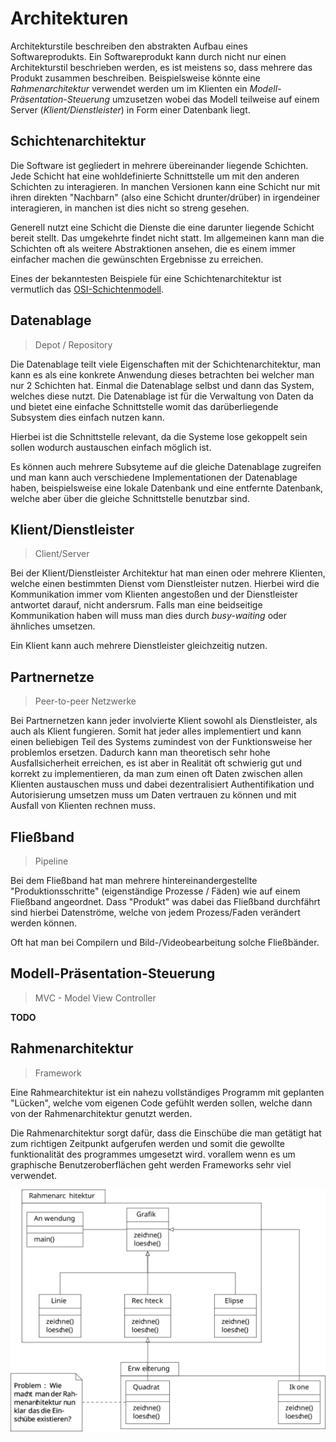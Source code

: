 # Architekturen

Architekturstile beschreiben den abstrakten Aufbau eines Softwareprodukts. Ein Softwareprodukt
kann durch nicht nur einen Architekturstil beschrieben werden, es ist meistens so, dass mehrere
das Produkt zusammen beschreiben. Beispielsweise könnte eine *Rahmenarchitektur* verwendet werden
um im Klienten ein *Modell-Präsentation-Steuerung* umzusetzen wobei das Modell teilweise auf einem
Server (*Klient/Dienstleister*) in Form einer Datenbank liegt.

## Schichtenarchitektur

Die Software ist gegliedert in mehrere übereinander liegende Schichten. Jede Schicht hat eine
wohldefinierte Schnittstelle um mit den anderen Schichten zu interagieren. In manchen Versionen
kann eine Schicht nur mit ihren direkten "Nachbarn" (also eine Schicht drunter/drüber) in irgendeiner
interagieren, in manchen ist dies nicht so streng gesehen.

Generell nutzt eine Schicht die Dienste die eine darunter liegende Schicht bereit stellt. Das umgekehrte
findet nicht statt. Im allgemeinen kann man die Schichten oft als weitere Abstraktionen ansehen, die es
einem immer einfacher machen die gewünschten Ergebnisse zu erreichen.

Eines der bekanntesten Beispiele für eine Schichtenarchitektur ist vermutlich das [OSI-Schichtenmodell](/netzwerke/osi_schichtenmodell).

## Datenablage

> Depot / Repository

Die Datenablage teilt viele Eigenschaften mit der Schichtenarchitektur, man kann es als eine konkrete Anwendung dieses
betrachten bei welcher man nur 2 Schichten hat. Einmal die Datenablage selbst und dann das System, welches diese nutzt.
Die Datenablage ist für die Verwaltung von Daten da und bietet eine einfache Schnittstelle womit das darüberliegende
Subsystem dies einfach nutzen kann.

Hierbei ist die Schnittstelle relevant, da die Systeme lose gekoppelt sein sollen wodurch austauschen einfach möglich ist.

Es können auch mehrere Subsyteme auf die gleiche Datenablage zugreifen und man kann auch verschiedene Implementationen
der Datenablage haben, beispielsweise eine lokale Datenbank und eine entfernte Datenbank, welche aber über die gleiche
Schnittstelle benutzbar sind.

## Klient/Dienstleister

> Client/Server

Bei der Klient/Dienstleister Architektur hat man einen oder mehrere Klienten, welche einen bestimmten Dienst
vom Dienstleister nutzen. Hierbei wird die Kommunikation immer vom Klienten angestoßen und der Dienstleister
antwortet darauf, nicht andersrum. Falls man eine beidseitige Kommunikation haben will muss man dies durch
*busy-waiting* oder ähnliches umsetzen.

Ein Klient kann auch mehrere Dienstleister gleichzeitig nutzen.

## Partnernetze

> Peer-to-peer Netzwerke

Bei Partnernetzen kann jeder involvierte Klient sowohl als Dienstleister, als auch als Klient fungieren. Somit
hat jeder alles implementiert und kann einen beliebigen Teil des Systems zumindest von der Funktionsweise her
problemlos ersetzen. Dadurch kann man theoretisch sehr hohe Ausfallsicherheit erreichen, es ist aber in Realität
oft schwierig gut und korrekt zu implementieren, da man zum einen oft Daten zwischen allen Klienten austauschen
muss und dabei dezentralisiert Authentifikation und Autorisierung umsetzen muss um Daten vertrauen zu können und
mit Ausfall von Klienten rechnen muss.

## Fließband

> Pipeline

Bei dem Fließband hat man mehrere hintereinandergestellte "Produktionsschritte" (eigenständige Prozesse / Fäden) wie
auf einem Fließband angeordnet. Dass "Produkt" was dabei das Fließband durchfährt sind hierbei Datenströme, welche
von jedem Prozess/Faden verändert werden können.

Oft hat man bei Compilern und Bild-/Videobearbeitung solche Fließbänder.

## Modell-Präsentation-Steuerung

> MVC - Model View Controller

**TODO**

## Rahmenarchitektur

> Framework

Eine Rahmearchitektur ist ein nahezu vollständiges Programm mit geplanten "Lücken", welche vom eigenen Code gefühlt werden
sollen, welche dann von der Rahmenarchitektur genutzt werden.

Die Rahmenarchitektur sorgt dafür, dass die Einschübe die man getätigt hat zum richtigen Zeitpunkt aufgerufen werden und
somit die gewollte funktionalität des programmes umgesetzt wird. vorallem wenn es um graphische Benutzeroberflächen geht
werden Frameworks sehr viel verwendet.

![Beispiel Klassendiagramm für eine Rahmenarchitektur](../assets/swt/uml/framework.svg)
